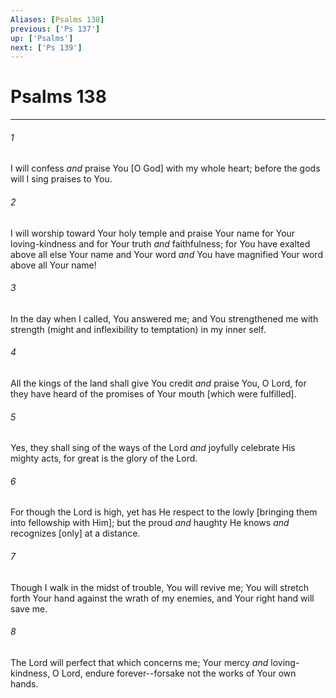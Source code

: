```yaml
---
Aliases: [Psalms 138]
previous: ['Ps 137']
up: ['Psalms']
next: ['Ps 139']
---
```

# Psalms 138

***














###### 1 






I will confess _and_ praise You [O God] with my whole heart; before the gods will I sing praises to You. 













###### 2 






I will worship toward Your holy temple and praise Your name for Your loving-kindness and for Your truth _and_ faithfulness; for You have exalted above all else Your name and Your word _and_ You have magnified Your word above all Your name! 













###### 3 






In the day when I called, You answered me; and You strengthened me with strength (might and inflexibility to temptation) in my inner self. 













###### 4 






All the kings of the land shall give You credit _and_ praise You, O Lord, for they have heard of the promises of Your mouth [which were fulfilled]. 













###### 5 






Yes, they shall sing of the ways of the Lord _and_ joyfully celebrate His mighty acts, for great is the glory of the Lord. 













###### 6 






For though the Lord is high, yet has He respect to the lowly [bringing them into fellowship with Him]; but the proud _and_ haughty He knows _and_ recognizes [only] at a distance. 













###### 7 






Though I walk in the midst of trouble, You will revive me; You will stretch forth Your hand against the wrath of my enemies, and Your right hand will save me. 













###### 8 






The Lord will perfect that which concerns me; Your mercy _and_ loving-kindness, O Lord, endure forever--forsake not the works of Your own hands.
